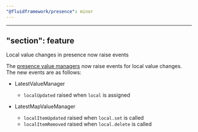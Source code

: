 ```yaml
---
"@fluidframework/presence": minor
---
```

---
"section": feature
---

Local value changes in presence now raise events

The [presence value managers](https://fluidframework.com/docs/build/presence#value-managers) now raise events for local
value changes. The new events are as follows:

- LatestValueManager
  - `localUpdated` raised when `local` is assigned

- LatestMapValueManager
  - `localItemUpdated` raised when `local.set` is called
  - `localItemRemoved` raised when `local.delete` is called
